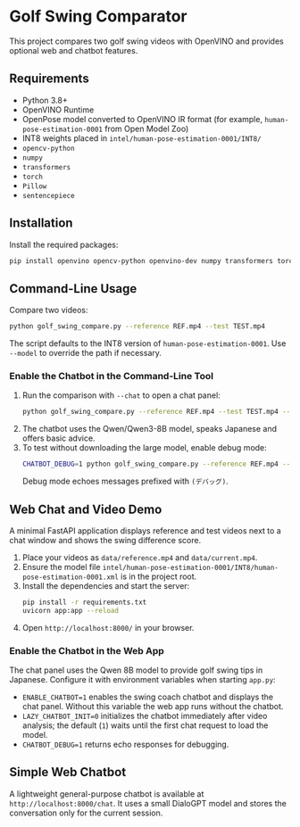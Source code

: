 # Golf Swing Comparator

This project compares two golf swing videos with OpenVINO and provides optional web and chatbot features.

## Requirements

- Python 3.8+
- OpenVINO Runtime
- OpenPose model converted to OpenVINO IR format (for example, `human-pose-estimation-0001` from Open Model Zoo)
- INT8 weights placed in `intel/human-pose-estimation-0001/INT8/`
- `opencv-python`
- `numpy`
- `transformers`
- `torch`
- `Pillow`
- `sentencepiece`

## Installation

Install the required packages:

```bash
pip install openvino opencv-python openvino-dev numpy transformers torch Pillow sentencepiece
```

## Command-Line Usage

Compare two videos:

```bash
python golf_swing_compare.py --reference REF.mp4 --test TEST.mp4
```

The script defaults to the INT8 version of `human-pose-estimation-0001`. Use `--model` to override the path if necessary.

### Enable the Chatbot in the Command-Line Tool

1. Run the comparison with `--chat` to open a chat panel:
   ```bash
   python golf_swing_compare.py --reference REF.mp4 --test TEST.mp4 --chat
   ```
2. The chatbot uses the Qwen/Qwen3-8B model, speaks Japanese and offers basic advice.
3. To test without downloading the large model, enable debug mode:
   ```bash
   CHATBOT_DEBUG=1 python golf_swing_compare.py --reference REF.mp4 --test TEST.mp4 --chat
   ```
   Debug mode echoes messages prefixed with `(デバッグ)`.

## Web Chat and Video Demo

A minimal FastAPI application displays reference and test videos next to a chat window and shows the swing difference score.

1. Place your videos as `data/reference.mp4` and `data/current.mp4`.
2. Ensure the model file `intel/human-pose-estimation-0001/INT8/human-pose-estimation-0001.xml` is in the project root.
3. Install the dependencies and start the server:
   ```bash
   pip install -r requirements.txt
   uvicorn app:app --reload
   ```
4. Open `http://localhost:8000/` in your browser.

### Enable the Chatbot in the Web App

The chat panel uses the Qwen 8B model to provide golf swing tips in Japanese. Configure it with environment variables when starting `app.py`:

- `ENABLE_CHATBOT=1` enables the swing coach chatbot and displays the chat panel. Without this variable the web app runs without the chatbot.
- `LAZY_CHATBOT_INIT=0` initializes the chatbot immediately after video analysis; the default (`1`) waits until the first chat request to load the model.
- `CHATBOT_DEBUG=1` returns echo responses for debugging.

## Simple Web Chatbot

A lightweight general-purpose chatbot is available at `http://localhost:8000/chat`. It uses a small DialoGPT model and stores the conversation only for the current session.

